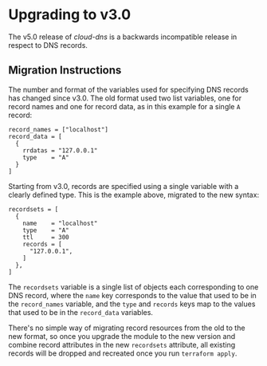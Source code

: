 # Upgrading to v3.0

The v5.0 release of *cloud-dns* is a backwards incompatible
release in respect to DNS records.

## Migration Instructions

The number and format of the variables used for specifying DNS records has changed since v3.0. The old format used two list variables, one for record names and one for record data, as in this example for a single `A` record:

```hcl
record_names = ["localhost"]
record_data = [
  {
    rrdatas = "127.0.0.1"
    type    = "A"
  }
]
```

Starting from v3.0, records are specified using a single variable with a clearly defined type. This is the example above, migrated to the new syntax:

```hcl
recordsets = [
  {
    name    = "localhost"
    type    = "A"
    ttl     = 300
    records = [
      "127.0.0.1",
    ]
  },
]
```

The `recordsets` variable is a single list of objects each corresponding to one DNS record, where the `name` key corresponds to the value that used to be in the `record_names` variable, and the `type` and `records` keys map to the values that used to be in the `record_data` variables.

There's no simple way of migrating record resources from the old to the new format, so once you upgrade the module to the new version and combine record attributes in the new `recordsets` attribute, all existing records will be dropped and recreated once you run `terraform apply`.